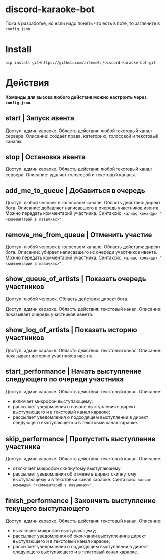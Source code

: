 # discord-karaoke-bot

Пока в разработке, но если надо понять что есть в боте, то загляните в `config.json`.

# Install

```bash
pip install git+https://github.com/artemetr/discord-karaoke-bot.git
```

# Действия

**Команды для вызова любого действия можно настроить через `config.json`.**

## start | Запуск ивента

Доступ: админ караоке. Область действия: любой текстовый канал сервера. Описание: создаёт права, категорию, голосовой и
текстовый каналы.

## stop | Остановка ивента

Доступ: админ караоке. Область действия: любой текстовый канал сервера. Описание: удаляет голосовой и текстовый каналы.

## add_me_to_queue | Добавиться в очередь

Доступ: любой человек в голосовом канале. Область действия: директ бота. Описание: добавляет написавшего в очередь
участников ивента. Можно передать комментарий участника. Синтаксис: `<алиас команды> "<комментарий в кавычках>"`.

## remove_me_from_queue | Отменить участие

Доступ: любой человек в голосовом канале. Область действия: директ бота. Описание: убирает написавшего из очереди
участников ивента. Можно передать комментарий участника. Синтаксис: `<алиас команды> "<комментарий в кавычках>"`.

## show_queue_of_artists | Показать очередь участников

Доступ: любой человек. Область действия: директ бота.

Доступ: админ караоке. Область действия: текстовый канал. Описание: показывает очередь участников ивента.

## show_log_of_artists | Показать историю участников

Доступ: админ караоке. Область действия: текстовый канал. Описание: показывает историю участников ивента.

## start_performance | Начать выступление следующего по очереди участника

Доступ: админ караоке. Область действия: текстовый канал. Описание:

* включает микрофон выступающему;
* рассылает уведомления о начале выступления в директ выступающего и в текстовый канал караоке;
* рассылает уведомления о подходящем выступлении в директ следующего выступающего и в текстовый канал караоке.

## skip_performance | Пропустить выступление участника

Доступ: админ караоке. Область действия: текстовый канал. Описание:

* отключает микрофон скипнутому выступающему.
* рассылает уведомления об отмене в директ скипнутому выступающему и в текстовый канал караоке.
  Синтаксис: `<алиас команды> "<комментарий в кавычках>"`.

## finish_performance | Закончить выступление текущего выступающего

Доступ: админ караоке. Область действия: текстовый канал. Описание:

* выключает микрофон выступающему;
* рассылает уведомления об окончании выступления в директ выступающего и в текстовый канал караоке;
* рассылает уведомления о подходящем выступлении в директ следующего выступающего и в текстовый канал караоке.
